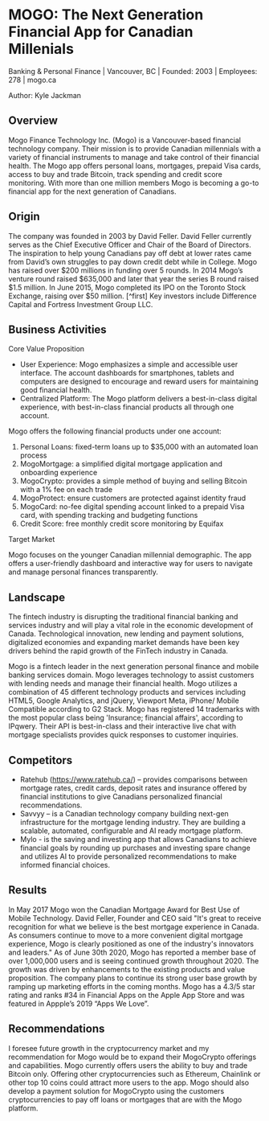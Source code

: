 # MOGO: The Next Generation Financial App for Canadian Millenials
Banking & Personal Finance | Vancouver, BC | Founded: 2003 | Employees: 278 | mogo.ca


Author: Kyle Jackman
## Overview 

Mogo Finance Technology Inc. (Mogo) is a Vancouver-based financial technology company. Their mission is to provide Canadian millennials with a variety of financial instruments to manage and take control of their financial health. The Mogo app offers personal loans, mortgages, prepaid Visa cards, access to buy and trade Bitcoin, track spending and credit score monitoring. With more than one million members Mogo is becoming a go-to financial app for the next generation of Canadians. 

## Origin

The company was founded in 2003 by David Feller. David Feller currently serves as the Chief Executive Officer and Chair of the Board of Directors. The inspiration to help young Canadians pay off debt at lower rates came from David’s own struggles to pay down credit debt while in College. Mogo has raised over $200 millions in funding over 5 rounds. In 2014 Mogo’s venture round raised $635,000 and later that year the series B round raised $1.5 million. In June 2015, Mogo completed its IPO on the Toronto Stock Exchange, raising over $50 million. [^first]   Key investors include Difference Capital and Fortress Investment Group LLC. 

## Business Activities

Core Value Proposition

* User Experience: Mogo emphasizes a simple and accessible user interface. The account dashboards for smartphones, tablets and computers are designed to encourage and reward users for maintaining good financial health. 
* Centralized Platform: The Mogo platform delivers a best-in-class digital experience, with best-in-class financial products all through one account.

 Mogo offers the following financial products under one account:

1.	Personal Loans: fixed-term loans up to $35,000 with an automated loan process
2.	MogoMortgage: a simplified digital mortgage application and onboarding experience
3.	MogoCrypto: provides a simple method of buying and selling Bitcoin with a 1% fee on each trade
4.	MogoProtect: ensure customers are protected against identity fraud
5.	MogoCard: no-fee digital spending account linked to a prepaid Visa card, with spending tracking and budgeting functions
6.	Credit Score: free monthly credit score monitoring by Equifax

Target Market

Mogo focuses on the younger Canadian millennial demographic. The app offers a user-friendly dashboard and interactive way for users to navigate and manage personal finances transparently.

## Landscape

The fintech industry is disrupting the traditional financial banking and services industry and will play a vital role in the economic development of Canada. Technological innovation, new lending and payment solutions, digitalized economies and expanding market demands have been key drivers behind the rapid growth of the FinTech industry in Canada.

Mogo is a fintech leader in the next generation personal finance and mobile banking services domain. Mogo leverages technology to assist customers with lending needs and manage their financial health. Mogo utilizes a combination of 45 different technology products and services including HTML5, Google Analytics, and jQuery, Viewport Meta, iPhone/ Mobile Compatible according to G2 Stack. Mogo has registered 14 trademarks with the most popular class being 'Insurance; financial affairs', according to IPqwery.  Their API is best-in-class and their interactive live chat with mortgage specialists provides quick responses to customer inquiries. 

## Competitors 

* Ratehub (https://www.ratehub.ca/) – provides comparisons between mortgage rates, credit cards, deposit rates and insurance offered by financial institutions to give Canadians personalized financial recommendations.
* Savvyy – is a Canadian technology company building next-gen infrastructure for the mortgage lending industry. They are building a scalable, automated, configurable and AI ready mortgage platform. 
* Mylo - is the saving and investing app that allows Canadians to achieve financial goals by rounding up purchases and investing spare change and utilizes AI to provide personalized recommendations to make informed financial choices.

## Results

In May 2017 Mogo won the Canadian Mortgage Award for Best Use of Mobile Technology. David Feller, Founder and CEO said "It's great to receive recognition for what we believe is the best mortgage experience in Canada. As consumers continue to move to a more convenient digital mortgage experience, Mogo is clearly positioned as one of the industry's innovators and leaders."  As of June 30th 2020, Mogo has reported a member base of over 1,000,000 users and is seeing continued growth throughout 2020. The growth was driven by enhancements to the existing products and value proposition. The company plans to continue its strong user base growth by ramping up marketing efforts in the coming months. Mogo has a 4.3/5 star rating and ranks #34 in Financial Apps on the Apple App Store and was featured in Appple’s 2019 “Apps We Love”. 

## Recommendations

I foresee future growth in the cryptocurrency market and my recommendation for Mogo would be to  expand their MogoCrypto offerings and capabilities. Mogo currently offers users the ability to buy and trade Bitcoin only. Offering other cryptocurrencies such as Ethereum, Chainlink or other top 10 coins could attract more users to the app. Mogo should also develop a payment solution for MogoCrypto using the customers cryptocurrencies to pay off  loans or mortgages that are with the Mogo platform. 
